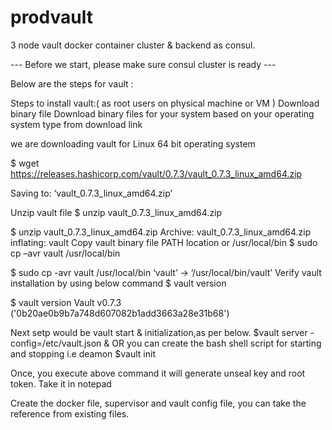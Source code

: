 # prodvault
3 node vault docker container cluster & backend as consul.

--- Before we start, please make sure consul cluster is ready ---

Below are the steps for vault :

Steps to install vault:( as root users on physical machine or VM )
Download binary file
Download binary files for your system based on your operating system type from download link

we are downloading vault for Linux 64 bit operating system

$ wget https://releases.hashicorp.com/vault/0.7.3/vault_0.7.3_linux_amd64.zip

Saving to: ‘vault_0.7.3_linux_amd64.zip’

 

Unzip vault file
 $ unzip vault_0.7.3_linux_amd64.zip

$ unzip vault_0.7.3_linux_amd64.zip
Archive: vault_0.7.3_linux_amd64.zip
 inflating: vault
Copy vault binary file PATH location or /usr/local/bin
$ sudo cp –avr vault /usr/local/bin

$ sudo cp -avr vault /usr/local/bin
‘vault’ -> ‘/usr/local/bin/vault’
Verify vault installation by using below command
$ vault version

 $ vault version
Vault v0.7.3 ('0b20ae0b9b7a748d607082b1add3663a28e31b68')

Next setp would be vault start & initialization,as per below.
 $vault server  -config=/etc/vault.json &  OR you can create the bash shell script for starting and stopping i.e deamon
 $vault init
 
Once, you execute above command it will generate unseal key and root token.
Take it in notepad

Create the docker file, supervisor and vault config file, you can take the reference from existing files.



